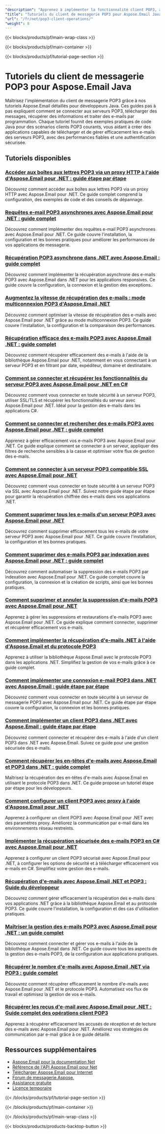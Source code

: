 ```yaml
---
"description": "Apprenez à implémenter la fonctionnalité client POP3, à télécharger des messages et à traiter les e-mails à partir de serveurs POP3 avec Aspose.Email pour Java."
"title": "Tutoriels du client de messagerie POP3 pour Aspose.Email Java"
"url": "/fr/net/pop3-client-operations/"
"weight": 8
---
```


{{< blocks/products/pf/main-wrap-class >}}

{{< blocks/products/pf/main-container >}}

{{< blocks/products/pf/tutorial-page-section >}}
# Tutoriels du client de messagerie POP3 pour Aspose.Email Java

Maîtrisez l'implémentation du client de messagerie POP3 grâce à nos tutoriels Aspose.Email détaillés pour développeurs Java. Ces guides pas à pas expliquent comment se connecter aux serveurs POP3, télécharger des messages, récupérer des informations et traiter des e-mails par programmation. Chaque tutoriel fournit des exemples pratiques de code Java pour des scénarios clients POP3 courants, vous aidant à créer des applications capables de télécharger et de gérer efficacement les e-mails des serveurs POP3, avec des performances fiables et une authentification sécurisée.

## Tutoriels disponibles

### [Accéder aux boîtes aux lettres POP3 via un proxy HTTP à l'aide d'Aspose.Email pour .NET : guide étape par étape](./aspose-email-dotnet-pop3-http-proxy-integration/)
Découvrez comment accéder aux boîtes aux lettres POP3 via un proxy HTTP avec Aspose.Email pour .NET. Ce guide complet comprend la configuration, des exemples de code et des conseils de dépannage.

### [Requêtes e-mail POP3 asynchrones avec Aspose.Email pour .NET : guide complet](./asynchronous-pop3-email-queries-aspose-email-net/)
Découvrez comment implémenter des requêtes e-mail POP3 asynchrones avec Aspose.Email pour .NET. Ce guide couvre l'installation, la configuration et les bonnes pratiques pour améliorer les performances de vos applications de messagerie.

### [Récupération POP3 asynchrone dans .NET avec Aspose.Email : guide complet](./asynchronous-pop3-retrieval-aspose-email-net/)
Découvrez comment implémenter la récupération asynchrone des e-mails POP3 avec Aspose.Email dans .NET pour les applications responsives. Ce guide couvre la configuration, la connexion et la gestion des exceptions.

### [Augmentez la vitesse de récupération des e-mails : mode multiconnexion POP3 d'Aspose.Email .NET](./aspose-email-net-pop3-performance-enhancement/)
Découvrez comment optimiser la vitesse de récupération des e-mails avec Aspose.Email pour .NET grâce au mode multiconnexion POP3. Ce guide couvre l'installation, la configuration et la comparaison des performances.

### [Récupération efficace des e-mails POP3 avec Aspose.Email .NET : guide complet](./aspose-email-net-pop3-retrieval-guide/)
Découvrez comment récupérer efficacement des e-mails à l'aide de la bibliothèque Aspose.Email pour .NET, notamment en vous connectant à un serveur POP3 et en filtrant par date, expéditeur, domaine et destinataire.

### [Comment se connecter et récupérer les fonctionnalités du serveur POP3 avec Aspose.Email pour .NET en C#](./connect-retrieve-pop3-server-capabilities-aspose-email-dotnet/)
Découvrez comment vous connecter en toute sécurité à un serveur POP3, utiliser SSL/TLS et récupérer les fonctionnalités du serveur avec Aspose.Email pour .NET. Idéal pour la gestion des e-mails dans les applications C#.

### [Comment se connecter et rechercher des e-mails POP3 avec Aspose.Email pour .NET : guide complet](./aspose-email-net-pop3-connection-search/)
Apprenez à gérer efficacement vos e-mails POP3 avec Aspose.Email pour .NET. Ce guide explique comment se connecter à un serveur, appliquer des filtres de recherche sensibles à la casse et optimiser votre flux de gestion des e-mails.

### [Comment se connecter à un serveur POP3 compatible SSL avec Aspose.Email pour .NET](./connect-to-ssl-pop3-server-aspose-email-net/)
Découvrez comment vous connecter en toute sécurité à un serveur POP3 via SSL avec Aspose.Email pour .NET. Suivez notre guide étape par étape pour garantir la récupération chiffrée des e-mails dans vos applications .NET.

### [Comment supprimer tous les e-mails d'un serveur POP3 avec Aspose.Email pour .NET](./delete-all-pop3-emails-aspose-net/)
Découvrez comment supprimer efficacement tous les e-mails de votre serveur POP3 avec Aspose.Email pour .NET. Ce guide couvre l'installation, la configuration et les bonnes pratiques.

### [Comment supprimer des e-mails POP3 par indexation avec Aspose.Email pour .NET : guide complet](./delete-pop3-emails-using-aspose-email-net/)
Découvrez comment automatiser la suppression des e-mails POP3 par indexation avec Aspose.Email pour .NET. Ce guide complet couvre la configuration, la connexion et la création de scripts, ainsi que les bonnes pratiques.

### [Comment supprimer et annuler la suppression d'e-mails POP3 avec Aspose.Email pour .NET](./pop3-email-deletion-undeletion-aspose-dotnet/)
Apprenez à gérer les suppressions et restaurations d'e-mails POP3 avec Aspose.Email pour .NET. Ce guide explique comment connecter, supprimer et récupérer efficacement vos e-mails.

### [Comment implémenter la récupération d'e-mails .NET à l'aide d'Aspose.Email et du protocole POP3](./implement-dotnet-email-retrieval-aspose-email-pop3/)
Apprenez à utiliser la bibliothèque Aspose.Email avec le protocole POP3 dans les applications .NET. Simplifiez la gestion de vos e-mails grâce à ce guide complet.

### [Comment implémenter une connexion e-mail POP3 dans .NET avec Aspose.Email : guide étape par étape](./implement-pop3-email-connection-net-aspose-email/)
Découvrez comment vous connecter en toute sécurité à un serveur de messagerie POP3 avec Aspose.Email pour .NET. Ce guide étape par étape couvre la configuration, la connexion et les bonnes pratiques.

### [Comment implémenter un client POP3 dans .NET avec Aspose.Email : guide étape par étape](./implement-pop3-client-aspose-email-dotnet/)
Découvrez comment connecter et récupérer des e-mails à l'aide d'un client POP3 dans .NET avec Aspose.Email. Suivez ce guide pour une gestion sécurisée des e-mails.

### [Comment récupérer les en-têtes d'e-mails avec Aspose.Email et POP3 dans .NET : guide complet](./aspose-email-net-retrieve-email-headers-pop3/)
Maîtrisez la récupération des en-têtes d'e-mails avec Aspose.Email en utilisant le protocole POP3 dans .NET. Ce guide propose un tutoriel étape par étape pour les développeurs.

### [Comment configurer un client POP3 avec proxy à l'aide d'Aspose.Email pour .NET](./setup-pop3-client-proxy-aspose-email-net/)
Apprenez à configurer un client POP3 avec Aspose.Email pour .NET avec des paramètres proxy. Améliorez la communication par e-mail dans les environnements réseau restreints.

### [Implémenter la récupération sécurisée des e-mails POP3 en C# avec Aspose.Email pour .NET](./secure-pop3-email-retrieval-aspose-csharp/)
Apprenez à configurer un client POP3 sécurisé avec Aspose.Email pour .NET, à configurer les options de sécurité et à télécharger efficacement vos e-mails en C#. Simplifiez votre gestion des e-mails.

### [Récupération d'e-mails avec Aspose.Email .NET et POP3 : Guide du développeur](./mastering-email-retrieval-aspose-dotnet-pop3-client/)
Découvrez comment gérer efficacement la récupération des e-mails dans vos applications .NET grâce à la bibliothèque Aspose.Email et au protocole POP3. Ce guide couvre l'installation, la configuration et des cas d'utilisation pratiques.

### [Maîtriser la gestion des e-mails POP3 avec Aspose.Email pour .NET : un guide complet](./pop3-email-handling-aspose-email-dotnet/)
Découvrez comment connecter et gérer vos e-mails à l'aide de la bibliothèque Aspose.Email dans .NET. Ce guide couvre tous les aspects de la gestion des e-mails POP3, de la configuration aux applications pratiques.

### [Récupérer le nombre d'e-mails avec Aspose.Email .NET via POP3 : guide complet](./aspose-email-net-pop3-email-count-retrieval/)
Découvrez comment récupérer efficacement le nombre d'e-mails avec Aspose.Email pour .NET et le protocole POP3. Automatisez vos flux de travail et optimisez la gestion de vos e-mails.

### [Récupérer les reçus d'e-mail avec Aspose.Email pour .NET : Guide complet des opérations client POP3](./retrieve-email-receipts-aspose-net/)
Apprenez à récupérer efficacement les accusés de réception et de lecture des e-mails avec Aspose.Email pour .NET. Améliorez vos stratégies de communication par e-mail grâce à ce guide détaillé.

## Ressources supplémentaires

- [Aspose.Email pour la documentation Net](https://docs.aspose.com/email/net/)
- [Référence de l'API Aspose.Email pour Net](https://reference.aspose.com/email/net/)
- [Télécharger Aspose.Email pour Internet](https://releases.aspose.com/email/net/)
- [Forum de messagerie Aspose.](https://forum.aspose.com/c/email)
- [Assistance gratuite](https://forum.aspose.com/)
- [Licence temporaire](https://purchase.aspose.com/temporary-license/)

{{< /blocks/products/pf/tutorial-page-section >}}

{{< /blocks/products/pf/main-container >}}

{{< /blocks/products/pf/main-wrap-class >}}

{{< blocks/products/products-backtop-button >}}